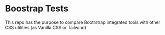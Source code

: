 # Boostrap Tests
This repo has the purpose to compare Bootrstrap integrated tools with other CSS utilities (as Vanilla CSS or Tailwind)
